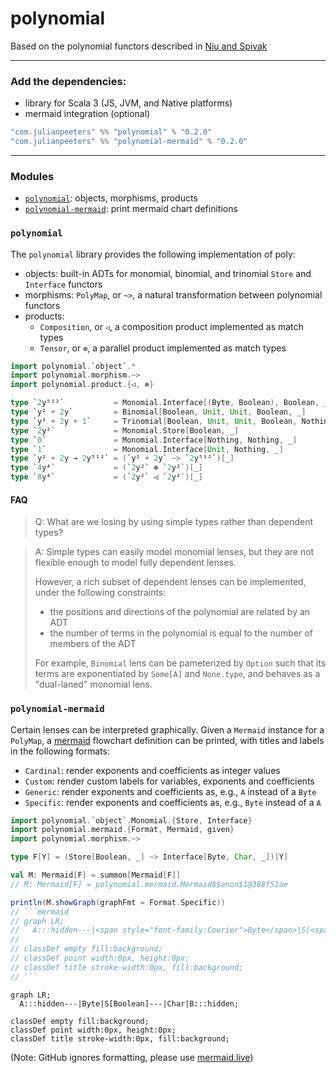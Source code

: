 # polynomial

Based on the polynomial functors described in [Niu and Spivak](https://topos.site/poly-book.pdf)

---

### Add the dependencies:
 - library for Scala 3 (JS, JVM, and Native platforms)
 - mermaid integration (optional)
 
```scala
"com.julianpeeters" %% "polynomial" % "0.2.0" 
"com.julianpeeters" %% "polynomial-mermaid" % "0.2.0"
```

---

### Modules
 - [`polynomial`](#polynomial-1): objects, morphisms, products
 - [`polynomial-mermaid`](#polynomial-mermaid): print mermaid chart definitions

### `polynomial`

The `polynomial` library provides the following implementation of poly:
 - objects: built-in ADTs for monomial, binomial, and trinomial `Store` and `Interface` functors
 - morphisms: `PolyMap`, or `~>`, a natural transformation between polynomial functors
 - products:
   - `Composition`, or `◁`, a composition product implemented as match types
   - `Tensor`, or `⊗`, a parallel product implemented as match types

```scala
import polynomial.`object`.*
import polynomial.morphism.~>
import polynomial.product.{◁, ⊗}

type `2y⁵¹²`           = Monomial.Interface[(Byte, Boolean), Boolean, _]
type `y² + 2y`         = Binomial[Boolean, Unit, Unit, Boolean, _]
type `y² + 2y + 1`     = Trinomial[Boolean, Unit, Unit, Boolean, Nothing, Unit, _]
type `2y²`             = Monomial.Store[Boolean, _]
type `0`               = Monomial.Interface[Nothing, Nothing, _]
type `1`               = Monomial.Interface[Unit, Nothing, _]
type `y² + 2y → 2y⁵¹²` = (`y² + 2y` ~> `2y⁵¹²`)[_]
type `4y⁴`             = (`2y²` ⊗ `2y²`)[_]
type `8y⁴`             = (`2y²` ◁ `2y²`)[_]
```

#### FAQ

>Q: What are we losing by using simple types rather than dependent types?

>A: Simple types can easily model monomial lenses, but they are not flexible
>enough to model fully dependent lenses.
>
>However, a rich subset of dependent lenses can be implemented, under the
>following constraints:
> - the positions and directions of the polynomial are related by an ADT
> - the number of terms in the polynomial is equal to the number of members of the ADT
>
>For example, `Binomial` lens can be pameterized by `Option` such that its
>terms are exponentiated by `Some[A]` and `None.type`, and behaves as a
>"dual-laned" monomial lens.

### `polynomial-mermaid`

Certain lenses can be interpreted graphically. Given a `Mermaid` instance for a
`PolyMap`, a [mermaid](https://mermaid.js.org/intro/) flowchart definition can
be printed, with titles and labels in the following formats:
 - `Cardinal`: render exponents and coefficients as integer values
 - `Custom`: render custom labels for variables, exponents and coefficients
 - `Generic`: render exponents and coefficients as, e.g., `A` instead of a `Byte`
 - `Specific`: render exponents and coefficients as, e.g., `Byte` instead of a `A`


```scala
import polynomial.`object`.Monomial.{Store, Interface}
import polynomial.mermaid.{Format, Mermaid, given}
import polynomial.morphism.~>

type F[Y] = (Store[Boolean, _] ~> Interface[Byte, Char, _])[Y]

val M: Mermaid[F] = summon[Mermaid[F]]
// M: Mermaid[F] = polynomial.mermaid.Mermaid$$anon$1@388f51ae

println(M.showGraph(graphFmt = Format.Specific))
// ```mermaid
// graph LR;
//   A:::hidden---|<span style="font-family:Courier">Byte</span>|S[<span style="font-family:Courier">Boolean</span>]---|<span style="font-family:Courier">Char</span>|B:::hidden;
// 
// classDef empty fill:background;
// classDef point width:0px, height:0px;
// classDef title stroke-width:0px, fill:background;
// ```
```

```mermaid
graph LR;
  A:::hidden---|Byte|S[Boolean]---|Char|B:::hidden;

classDef empty fill:background;
classDef point width:0px, height:0px;
classDef title stroke-width:0px, fill:background;
```



(Note: GitHub ignores formatting, please use [mermaid.live](https://mermaid.live/))